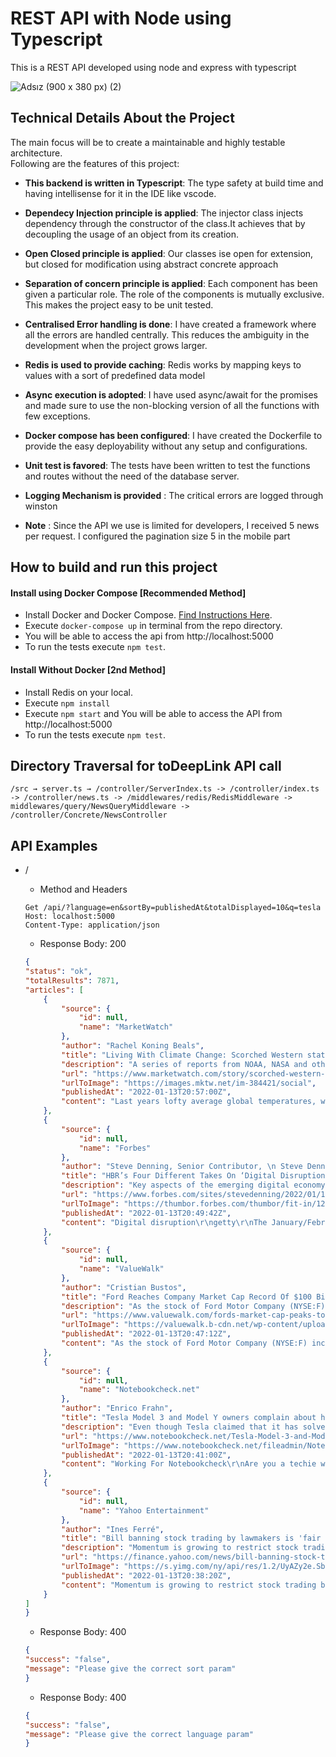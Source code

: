 # REST API with Node using Typescript

This is a REST API developed using node and express with typescript

![Adsız (900 x 380 px) (2)](https://user-images.githubusercontent.com/66990093/149416621-e2916020-2a08-4307-b5d6-dd6edb587788.png)

## Technical Details About the Project

The main focus will be to create a maintainable and highly testable architecture.
<br>
Following are the features of this project:

* **This backend is written in Typescript**: The type safety at build time and having intellisense for it in the IDE like vscode.

* **Dependecy Injection principle is applied**: The injector class injects dependency through the constructor of the class.It achieves that by decoupling the usage of an object from its creation.

* **Open Closed principle is applied**: Our classes ise open for extension, but closed for modification using abstract concrete approach

* **Separation of concern principle is applied**: Each component has been given a particular role. The role of the components is mutually exclusive. This makes the project easy to be unit tested.

* **Centralised Error handling is done**: I have created a framework where all the errors are handled centrally. This reduces the ambiguity in the development when the project grows larger.

* **Redis is used to provide caching**: Redis works by mapping keys to values with a sort of predefined data model

* **Async execution is adopted**: I have used async/await for the promises and made sure to use the non-blocking version of all the functions with few exceptions.

* **Docker compose has been configured**: I have created the Dockerfile to provide the easy deployability without any setup and configurations.

* **Unit test is favored**: The tests have been written to test the functions and routes without the need of the database server.

* **Logging Mechanism is provided** : The critical errors are logged through winston

* **Note** : Since the API we use is limited for developers, I received 5 news per request. I configured the pagination size 5 in the mobile part

## How to build and run this project
#### Install using Docker Compose [**Recommended Method**] 
  * Install Docker and Docker Compose. [Find Instructions Here](https://docs.docker.com/install/).
  * Execute `docker-compose up` in terminal from the repo directory.
  * You will be able to access the api from http://localhost:5000
  * To run the tests execute `npm test`.
#### Install Without Docker [**2nd Method**]
  * Install Redis on your local.
  * Execute `npm install`
  * Execute `npm start` and You will be able to access the API from http://localhost:5000
  * To run the tests execute `npm test`.

 ## Directory Traversal for toDeepLink API call
 `/src → server.ts → /controller/ServerIndex.ts -> /controller/index.ts -> /controller/news.ts -> /middlewares/redis/RedisMiddleware -> middlewares/query/NewsQueryMiddleware -> /controller/Concrete/NewsController `
 

 ## API Examples
* /
    * Method and Headers
    ```
    Get /api/?language=en&sortBy=publishedAt&totalDisplayed=10&q=tesla
    Host: localhost:5000
    Content-Type: application/json
    ```

    * Response Body: 200
    ```json
    {
    "status": "ok",
    "totalResults": 7871,
    "articles": [
        {
            "source": {
                "id": null,
                "name": "MarketWatch"
            },
            "author": "Rachel Koning Beals",
            "title": "Living With Climate Change: Scorched Western states and a hurricane in New York: Earth experienced one of its hottest years on record in 2021",
            "description": "A series of reports from NOAA, NASA and others point to a trend of global rising average temperatures, including the hottest U.S. summer since 1936.",
            "url": "https://www.marketwatch.com/story/scorched-western-states-and-a-hurricane-in-new-york-earth-experienced-one-of-its-hottest-years-on-record-in-2021-11642107438",
            "urlToImage": "https://images.mktw.net/im-384421/social",
            "publishedAt": "2022-01-13T20:57:00Z",
            "content": "Last years lofty average global temperatures, which choked the Western U.S. in drought and fire and kicked up a deadly hurricane in New York, may not have been a record-beater. But more worrisome for… [+5844 chars]"
        },
        {
            "source": {
                "id": null,
                "name": "Forbes"
            },
            "author": "Steve Denning, Senior Contributor, \n Steve Denning, Senior Contributor\n https://www.forbes.com/sites/stevedenning/",
            "title": "HBR’s Four Different Takes On ‘Digital Disruption’",
            "description": "Key aspects of the emerging digital economy",
            "url": "https://www.forbes.com/sites/stevedenning/2022/01/13/hbrs-four-different-takes-on-digital-disruption/",
            "urlToImage": "https://thumbor.forbes.com/thumbor/fit-in/1200x0/filters%3Aformat%28jpg%29/https%3A%2F%2Fspecials-images.forbesimg.com%2Fimageserve%2F61e08d5f473693fb563806f6%2F0x0.jpg",
            "publishedAt": "2022-01-13T20:49:42Z",
            "content": "Digital disruption\r\ngetty\r\nThe January/February 2022 issue of Harvard Business Review (HBR) addresses the important issue of digital disruption with no less than four articles. The series argues that… [+7096 chars]"
        },
        {
            "source": {
                "id": null,
                "name": "ValueWalk"
            },
            "author": "Cristian Bustos",
            "title": "Ford Reaches Company Market Cap Record Of $100 Billion",
            "description": "As the stock of Ford Motor Company (NYSE:F) increased by 4.6% to $25.59, the highest in almost 20 years, the automaker reached a market capitalization of $100 billion for the first time ever. Electric vehicle plans have been key to achieving such a milestone.…",
            "url": "https://www.valuewalk.com/fords-market-cap-peaks-to-a-company-record-100-billion/",
            "urlToImage": "https://valuewalk.b-cdn.net/wp-content/uploads/2019/11/Screenshot-233.png",
            "publishedAt": "2022-01-13T20:47:12Z",
            "content": "As the stock of Ford Motor Company (NYSE:F) increased by 4.6% to $25.59, the highest in almost 20 years, the automaker reached a market capitalization of $100 billion for the first time ever. Electri… [+2380 chars]"
        },
        {
            "source": {
                "id": null,
                "name": "Notebookcheck.net"
            },
            "author": "Enrico Frahn",
            "title": "Tesla Model 3 and Model Y owners complain about heat pump failures at low temperatures",
            "description": "Even though Tesla claimed that it has solved this already known issue of the Model 3 and Model Y with a software update, owners are still reporting heat pump failures which could potentially lead to life-threatening situations when driving these electric cars…",
            "url": "https://www.notebookcheck.net/Tesla-Model-3-and-Model-Y-owners-complain-about-heat-pump-failures-at-low-temperatures.592612.0.html",
            "urlToImage": "https://www.notebookcheck.net/fileadmin/Notebooks/News/_nc3/Tesla_Model_3_Winter_Heizung_Defekt.jpg",
            "publishedAt": "2022-01-13T20:41:00Z",
            "content": "Working For Notebookcheck\r\nAre you a techie who knows how to write? Then join our Team! English native speakers welcome! \r\nNews Writer (AUS/NZL based) - Details here\r\nDuring the winter time, the heat… [+1633 chars]"
        },
        {
            "source": {
                "id": null,
                "name": "Yahoo Entertainment"
            },
            "author": "Ines Ferré",
            "title": "Bill banning stock trading by lawmakers is 'fair for everyday people': Retail trader",
            "description": "Momentum is growing to restrict stock trading by members of Congress and their spouses, as retail traders have been tracking politician trades and their...",
            "url": "https://finance.yahoo.com/news/bill-banning-stock-trading-by-lawmakers-is-fair-for-everyday-people-retail-trader-203820104.html",
            "urlToImage": "https://s.yimg.com/ny/api/res/1.2/UyAZy2e.Sbc3OoV.y.GUNQ--/YXBwaWQ9aGlnaGxhbmRlcjt3PTEyMDA7aD04MDA-/https://s.yimg.com/os/creatr-uploaded-images/2022-01/816cbee0-74ab-11ec-9aef-586aca6880c9",
            "publishedAt": "2022-01-13T20:38:20Z",
            "content": "Momentum is growing to restrict stock trading by members of Congress and their spouses, as retail traders have been tracking politician trades and their performance. \r\nOn Wednesday, Senators Jon Osso… [+4139 chars]"
        }
    ]
    }
    ```
    * Response Body: 400
    ```json
    {
    "success": "false",
    "message": "Please give the correct sort param"
    }
    ```
    * Response Body: 400
    ```json
    {
    "success": "false",
    "message": "Please give the correct language param"
    }
    ```
